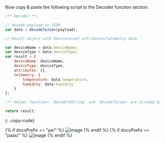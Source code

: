 Now copy & paste the following script to the Decoder function section:

```javascript
/** Decoder **/

// decode payload to JSON
var data = decodeToJson(payload);

// Result object with device/asset attributes/telemetry data

var deviceName = data.deviceName;
var deviceType = data.deviceType;
var result = {
    deviceName: deviceName,
    deviceType: deviceType,
    attributes: {},
    telemetry: {
        temperature: data.temperature,
        humidity: data.humidity
    }
};

/** Helper functions 'decodeToString' and 'decodeToJson' are already built-in **/

return result;
``` 
{: .copy-code}

{% if docsPrefix == "pe/" %}
![image](https://img.tbqa.cloud/user-guide/integrations/udp/udp-uplink-converter-json-tbel-pe.png)
{% endif %}
{% if docsPrefix == "paas/" %}
![image](https://img.tbqa.cloud/user-guide/integrations/udp/udp-uplink-converter-json-tbel-paas.png)
{% endif %}